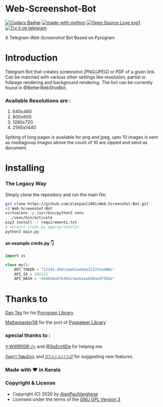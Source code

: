 # Web-Screenshot-Bot
[![Codacy Badge](https://api.codacy.com/project/badge/Grade/14e4b6f385a44aa9b35602e3ff52a668)](https://app.codacy.com/manual/alenpaul2001/Web-Screenshot-Bot?utm_source=github.com&utm_medium=referral&utm_content=alenpaul2001/Web-Screenshot-Bot&utm_campaign=Badge_Grade_Dashboard)
[![made-with-python](https://img.shields.io/badge/Made%20with-Python-1f425f.svg)](https://www.python.org/) [![Open Source Love svg1](https://badges.frapsoft.com/os/v1/open-source.svg?v=103)](https://github.com/ellerbrock/open-source-badges/)
[![Try it on telegram](https://img.shields.io/badge/try%20it-on%20telegram-0088cc.svg)](http://t.me/BetterWebShotBot)

A Telegram _Web-Screenshot_ Bot Based on Pyrogram
# Introduction

Telegram Bot that creates screenshot _[PNG/JPEG]_ or PDF of a given link. Can be matched with various other settings like resolution, partial or fullpage rendering and background rendering. The bot can be currently found in @BetterWebShotBot.

### Available Resolutions are :

1. 640x480
2. 800x600
3. 1280x720
4. 2560x1440

Spliting of long pages is available for png and jpeg, upto 10 images is sent as mediagroup images above the count of 10 are zipped and send as document.

# Installing 

### <b>The Legacy Way</b>
Simply clone the repository and run the main file:

```sh
git clone https://github.com/alenpaul2001/Web-Screenshot-Bot.git
cd Web-Screenshot-Bot
virtualenv -p /usr/bin/python3 venv
. ./venv/bin/activate
pip3 install -r requirements.txt
# <Create creds.py appropriately>
python3 main.py
```
#### an example creds.py 👇
```py
import os

class my():
    BOT_TOKEN = "12345:49dc3eeb1aehda3cI2TesHNHc"
    API_ID = 256123
    API_HASH = "eb06d4abfb49dc3eeb1aeb98ae0f581e"
```


# Thanks to

[Dan Tès](https://telegram.dog/haskell) for his [Pyrogram Library](https://github.com/pyrogram/pyrogram)

[Mattwmaster58](https://github.com/Mattwmaster58) for the port of [Pyppeteer Library](https://github.com/pyppeteer/pyppeteer)

### special thanks to :

[<\-W4RR10R-/>](https://github.com/CW4RR10R) and [@SpEcHIDe](https://github.com/SpEcHiDe) for helping me.

[Λиʞ⫯𝚝⅁øμϩᴧ⋎](https://github.com/Ankit-Gourav) and 
[//𝚂𝚊𝚢𝚊𝚗𝚝𝚑//](https://github.com/SayanthD) for suggesting new features.

### Made with ❤️️ in Kerala
### Copyright & License 

* Copyright (C) 2020 by [AlenPaulVarghese](https://github.com/alenpaul2001)
* Licensed under the terms of the [GNU GPL Version 3](https://github.com/alenpaul2001/Web-Screenshot-Bot/blob/master/LICENSE)

